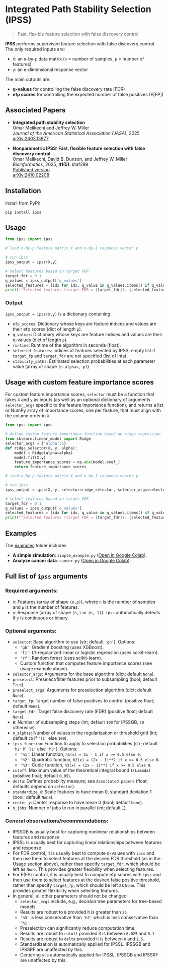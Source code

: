 # Integrated Path Stability Selection (IPSS)

> Fast, flexible feature selection with false discovery control

**IPSS** performs supervised feature selection with false discovery control.  
The only required inputs are:
- `X`: an `n`-by-`p` data matrix (`n` = number of samples, `p` = number of features)  
- `y`: an `n`-dimensional response vector

The main outputs are:
- **q-values** for controlling the false discovery rate (FDR)  
- **efp scores** for controlling the expected number of false positives (E[FP])

## Associated Papers

- **Integrated path stability selection**  
  Omar Melikechi and Jeffrey W. Miller  
  *Journal of the American Statistical Association (JASA)*, 2025  
  [arXiv:2403.15877](https://arxiv.org/abs/2403.15877)

- **Nonparametric IPSS: Fast, flexible feature selection with false discovery control**  
  Omar Melikechi, David B. Dunson, and Jeffrey W. Miller  
  *Bioinformatics*, 2025, **41(5)**: btaf299  
  [Published version](https://academic-oup-com.ezp-prod1.hul.harvard.edu/bioinformatics/article/41/5/btaf299/8129569)  
  [arXiv:2410.02208](https://arxiv.org/abs/2410.02208)

## Installation
Install from PyPI:
```
pip install ipss
```

## Usage
```python
from ipss import ipss

# load n-by-p feature matrix X and n-by-1 response vector y

# run ipss
ipss_output = ipss(X,y)

# select features based on target FDR
target_fdr = 0.1
q_values = ipss_output['q_values']
selected_features = [idx for idx, q_value in q_values.items() if q_value <= target_fdr]
print(f'Selected features (target FDR = {target_fdr}): {selected_features}')
```
### Output
`ipss_output = ipss(X,y)` is a dictionary containing:
- `efp_scores`: Dictionary whose keys are feature indices and values are their efp scores (dict of length `p`).
- `q_values`: Dictionary whose keys are feature indices and values are their q-values (dict of length `p`).
- `runtime`: Runtime of the algorithm in seconds (float).
- `selected_features`: Indices of features selected by IPSS; empty list if `target_fp` and `target_fdr` are not specified (list of ints).
- `stability_paths`: Estimated selection probabilities at each parameter value (array of shape `(n_alphas, p)`)

## Usage with custom feature importance scores
For custom feature importance scores, `selector` must be a function that takes `X` and `y` as inputs (as well as an optional
dictionary of arguments `selector_args` specific to the feature importance function), and returns a list or NumPy array of 
importance scores, one per feature, that must align with the column order in `X`.
```python
from ipss import ipss

# define custom feature importance function based on ridge regression
from sklearn.linear_model import Ridge
selector_args = {'alpha':1}
def ridge_selector(X, y, alpha):
	model = Ridge(alpha=alpha)
	model.fit(X,y)
	feature_importance_scores = np.abs(model.coef_)
	return feature_importance_scores

# load n-by-p feature matrix X and n-by-1 response vector y

# run ipss
ipss_output = ipss(X, y, selector=ridge_selector, selector_args=selector_args)

# select features based on target FDR
target_fdr = 0.1
q_values = ipss_output['q_values']
selected_features = [idx for idx, q_value in q_values.items() if q_value <= target_fdr]
print(f'Selected features (target FDR = {target_fdr}): {selected_features}')
```

## Examples
The [examples](https://github.com/omelikechi/ipss/tree/main/examples) folder includes
- **A simple simulation**: `simple_example.py` ([Open in Google Colab](https://colab.research.google.com/github/omelikechi/ipss/blob/main/examples/simple_example.ipynb)).
- **Analyze cancer data**: `cancer.py` ([Open in Google Colab](https://colab.research.google.com/github/omelikechi/ipss/blob/main/examples/cancer.ipynb)).

## Full list of `ipss` arguments

### Required arguments:
- `X`: Features (array of shape `(n,p)`), where `n` is the number of samples and `p` is the number of features.
- `y`: Response (array of shape `(n,)` or `(n, 1)`). `ipss` automatically detects if `y` is continuous or binary.

### Optional arguments:
- `selector`: Base algorithm to use (str; default `'gb'`). Options:
	- `'gb'`: Gradient boosting (uses XGBoost).
	- `'l1'`: L1-regularized linear or logistic regression (uses scikit-learn).
	- `'rf'`: Random forest (uses scikit-learn).
	- Custom function that computes feature importance scores (see usage example above). 
- `selector_args`: Arguments for the base algorithm (dict; default `None`).
- `preselect`: Preselect/filter features prior to subsampling (bool; default `True`).
- `preselect_args`: Arguments for preselection algorithm (dict; default `None`).
- `target_fp`: Target number of false positives to control (positive float; default `None`).
- `target_fdr`: Target false discovery rate (FDR) (positive float; default `None`).
- `B`: Number of subsampling steps (int; default `100` for IPSSGB, `50` otherwise).
- `n_alphas`: Number of values in the regularization or threshold grid (int; default `25` if `'l1'` else `100`).
- `ipss_function`: Function to apply to selection probabilities (str; default `'h2'` if `'l1'` else `'h3'`). Options:
	- `'h1'`: Linear function, ```h1(x) = 2x - 1 if x >= 0.5 else 0```.
	- `'h2'`: Quadratic function, ```h2(x) = (2x - 1)**2 if x >= 0.5 else 0```.
	- `'h3'`: Cubic function, ```h3(x) = (2x - 1)**3 if x >= 0.5 else 0```.
- `cutoff`: Maximum value of the theoretical integral bound `I(Lambda)` (positive float; default `0.05`).
- `delta`: Defines probability measure; see `Associated papers` (float; defaults depend on `selector`).
- `standardize_X`: Scale features to have mean 0, standard deviation 1 (bool; default `None`).
- `center_y`: Center response to have mean 0 (bool; default `None`).
- `n_jobs`: Number of jobs to run in parallel (int; default `1`).

### General observations/recommendations:
- IPSSGB is usually best for capturing nonlinear relationships between features and response
- IPSSL is usually best for capturing linear relationships between features and response
- For FDR control, it is usually best to compute q-values with `ipss` and then use them to select features at the desired FDR threshold (as in the Usage section above), rather than specify `target_fdr`, which should be left as `None`. This provides greater flexibility when selecting features.
- For E(FP) control, it is usually best to compute efp scores with `ipss` and then use them to select features at the desired false positive threshold, rather than specify `target_fp`, which should be left as `None`. This provides greater flexibility when selecting features.
- In general, all other parameters should not be changed
	- `selector_args` include, e.g., decision tree parameters for tree-based models
	- Results are robust to `B` provided it is greater than `25`
	- `'h3'` is less conservative than `'h2'` which is less conservative than `'h1'`.
	- Preselection can significantly reduce computation time.
	- Results are robust to `cutoff` provided it is between `0.025` and `0.1`.
	- Results are robust to `delta` provided it is between `0` and `1.5`.
	- Standardization is automatically applied for IPSSL. IPSSGB and IPSSRF are unaffected by this.
	- Centering `y` is automatically applied for IPSSL. IPSSGB and IPSSRF are unaffected by this.

